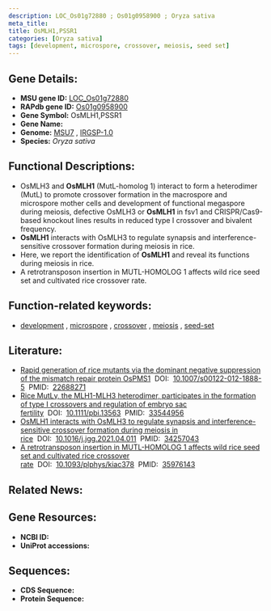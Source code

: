 ```yaml
---
description: LOC_Os01g72880 ; Os01g0958900 ; Oryza sativa
meta_title:
title: OsMLH1,PSSR1
categories: [Oryza sativa]
tags: [development, microspore, crossover, meiosis, seed set]
---
```


## Gene Details:
- **MSU gene ID:** [LOC_Os01g72880](http://rice.uga.edu/cgi-bin/ORF_infopage.cgi?orf=LOC_Os01g72880)  
- **RAPdb gene ID:** [Os01g0958900](https://rapdb.dna.affrc.go.jp/locus/?name=Os01g0958900)  
- **Gene Symbol:** OsMLH1,PSSR1
- **Gene Name:**
- **Genome:**  [MSU7](http://rice.uga.edu/)&nbsp;,&nbsp;[IRGSP-1.0](https://rapdb.dna.affrc.go.jp/download/irgsp1.html)
- **Species:** *Oryza sativa*

## Functional Descriptions:
   - OsMLH3 and **OsMLH1** (MutL-homolog 1) interact to form a heterodimer (MutL<a6><c3>) to promote crossover formation in the macrospore and microspore mother cells and development of functional megaspore during meiosis, defective OsMLH3 or **OsMLH1** in fsv1 and CRISPR/Cas9-based knockout lines results in reduced type I crossover and bivalent frequency.
   - **OsMLH1** interacts with OsMLH3 to regulate synapsis and interference-sensitive crossover formation during meiosis in rice.
   - Here, we report the identification of **OsMLH1** and reveal its functions during meiosis in rice.
   - A retrotransposon insertion in MUTL-HOMOLOG 1 affects wild rice seed set and cultivated rice crossover rate.

## Function-related keywords:
   - [development](/tags/development/)&nbsp;,&nbsp;[microspore](/tags/microspore/)&nbsp;,&nbsp;[crossover](/tags/crossover/)&nbsp;,&nbsp;[meiosis](/tags/meiosis/)&nbsp;,&nbsp;[seed-set](/tags/seed-set/)

## Literature:
   - [Rapid generation of rice mutants via the dominant negative suppression of the mismatch repair protein OsPMS1](https://www.doi.org/10.1007/s00122-012-1888-5)&nbsp;&nbsp;DOI:&nbsp;&nbsp;[10.1007/s00122-012-1888-5](https://www.doi.org/10.1007/s00122-012-1888-5)&nbsp;&nbsp;PMID:&nbsp;&nbsp;[22688271](https://pubmed.ncbi.nlm.nih.gov/22688271/)
   - [Rice MutLγ, the MLH1-MLH3 heterodimer, participates in the formation of type I crossovers and regulation of embryo sac fertility](https://www.doi.org/10.1111/pbi.13563)&nbsp;&nbsp;DOI:&nbsp;&nbsp;[10.1111/pbi.13563](https://www.doi.org/10.1111/pbi.13563)&nbsp;&nbsp;PMID:&nbsp;&nbsp;[33544956](https://pubmed.ncbi.nlm.nih.gov/33544956/)
   - [OsMLH1 interacts with OsMLH3 to regulate synapsis and interference-sensitive crossover formation during meiosis in rice](https://www.doi.org/10.1016/j.jgg.2021.04.011)&nbsp;&nbsp;DOI:&nbsp;&nbsp;[10.1016/j.jgg.2021.04.011](https://www.doi.org/10.1016/j.jgg.2021.04.011)&nbsp;&nbsp;PMID:&nbsp;&nbsp;[34257043](https://pubmed.ncbi.nlm.nih.gov/34257043/)
   - [A retrotransposon insertion in MUTL-HOMOLOG 1 affects wild rice seed set and cultivated rice crossover rate](https://www.doi.org/10.1093/plphys/kiac378)&nbsp;&nbsp;DOI:&nbsp;&nbsp;[10.1093/plphys/kiac378](https://www.doi.org/10.1093/plphys/kiac378)&nbsp;&nbsp;PMID:&nbsp;&nbsp;[35976143](https://pubmed.ncbi.nlm.nih.gov/35976143/)

## Related News:

## Gene Resources:
- **NCBI ID:**  []()
- **UniProt accessions:** [](https://www.uniprot.org/uniprotkb//entry)

## Sequences:
- **CDS Sequence:**
- **Protein Sequence:**
